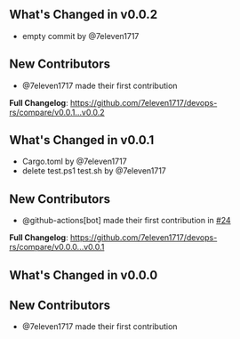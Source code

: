 ## What's Changed in v0.0.2
* empty commit by @7eleven1717

## New Contributors
* @7eleven1717 made their first contribution

**Full Changelog**: https://github.com/7eleven1717/devops-rs/compare/v0.0.1...v0.0.2

## What's Changed in v0.0.1
* Cargo.toml by @7eleven1717
* delete test.ps1 test.sh by @7eleven1717

## New Contributors
* @github-actions[bot] made their first contribution in [#24](https://github.com/7eleven1717/devops-rs/pull/24)

**Full Changelog**: https://github.com/7eleven1717/devops-rs/compare/v0.0.0...v0.0.1

## What's Changed in v0.0.0

## New Contributors
* @7eleven1717 made their first contribution

<!-- generated by git-cliff -->
